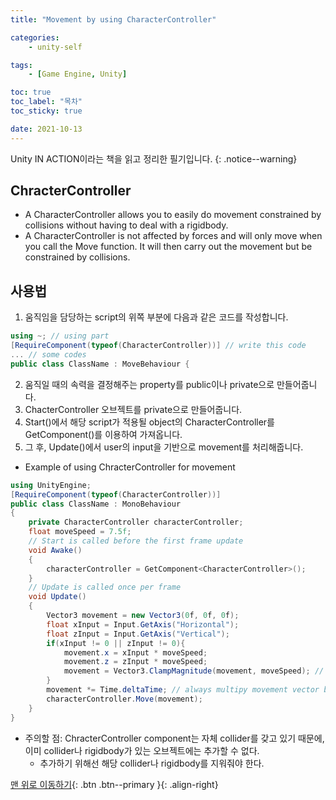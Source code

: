 ```yaml
---
title: "Movement by using CharacterController"

categories:
    - unity-self

tags:
    - [Game Engine, Unity]

toc: true
toc_label: "목차"
toc_sticky: true

date: 2021-10-13
---
```


Unity IN ACTION이라는 책을 읽고 정리한 필기입니다.
{: .notice--warning}

## ChracterController
- A CharacterController allows you to easily do movement constrained by collisions without having to deal with a rigidbody.
- A CharacterController is not affected by forces and will only move when you call the Move function. It will then carry out the movement but be constrained by collisions.

## 사용법
1. 움직임을 담당하는 script의 위쪽 부분에 다음과 같은 코드를 작성합니다.
```c#
using ~; // using part
[RequireComponent(typeof(CharacterController))] // write this code
... // some codes
public class ClassName : MoveBehaviour {
```
2. 움직일 때의 속력을 결정해주는 property를 public이나 private으로 만들어줍니다.
3. ChacterController 오브젝트를 private으로 만들어줍니다.
4. Start()에서 해당 script가 적용될 object의 CharacterController를 GetComponent()를 이용하여 가져옵니다.
5. 그 후, Update()에서 user의 input을 기반으로 movement를 처리해줍니다.
- Example of using ChracterController for movement
```c#
using UnityEngine;
[RequireComponent(typeof(CharacterController))]
public class ClassName : MonoBehaviour
{
    private CharacterController characterController;
    float moveSpeed = 7.5f;
    // Start is called before the first frame update
    void Awake()
    {
        characterController = GetComponent<CharacterController>();
    }
    // Update is called once per frame
    void Update()
    {
        Vector3 movement = new Vector3(0f, 0f, 0f);
        float xInput = Input.GetAxis("Horizontal");
        float zInput = Input.GetAxis("Vertical");
        if(xInput != 0 || zInput != 0){
            movement.x = xInput * moveSpeed;
            movement.z = zInput * moveSpeed;
            movement = Vector3.ClampMagnitude(movement, moveSpeed); // this code limits diagonal movement to the same speed as movement along an axis
        }
        movement *= Time.deltaTime; // always multipy movement vector by delta time to make it frame rate-independent
        characterController.Move(movement);
    }
}
```
- 주의할 점: ChracterController component는 자체 collider를 갖고 있기 때문에, 이미 collider나 rigidbody가 있는 오브젝트에는 추가할 수 없다.
    - 추가하기 위해선 해당 collider나 rigidbody를 지워줘야 한다.


[맨 위로 이동하기](#){: .btn .btn--primary }{: .align-right}